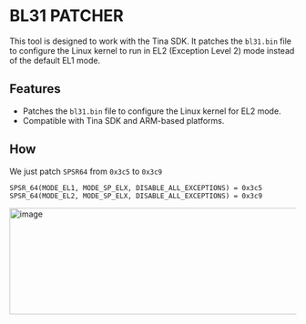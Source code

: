 # BL31 PATCHER

This tool is designed to work with the Tina SDK. It patches the `bl31.bin` file to configure the Linux kernel to run in EL2 (Exception Level 2) mode instead of the default EL1 mode.

## Features

- Patches the `bl31.bin` file to configure the Linux kernel for EL2 mode.
- Compatible with Tina SDK and ARM-based platforms.

## How
We just patch `SPSR64` from `0x3c5` to `0x3c9`

```
SPSR_64(MODE_EL1, MODE_SP_ELX, DISABLE_ALL_EXCEPTIONS) = 0x3c5
SPSR_64(MODE_EL2, MODE_SP_ELX, DISABLE_ALL_EXCEPTIONS) = 0x3c9
```

<img width="691" height="187" alt="image" src="https://github.com/user-attachments/assets/b6aac22f-ff4b-4aec-aae0-3b3c0c4cd65f" />
